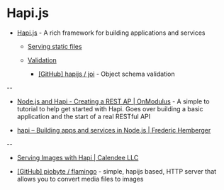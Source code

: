 # Hapi.js

* [Hapi.js](http://hapijs.com/) - A rich framework for building applications and services
  
  * [Serving static files](http://hapijs.com/tutorials/serving-files)

  * [Validation](http://hapijs.com/tutorials/validation)

    * [[GitHub] hapijs / joi](https://github.com/hapijs/joi) - Object schema validation

--

* [Node.js and Hapi - Creating a REST AP | OnModulus](http://blog.modulus.io/nodejs-and-hapi-create-rest-api) - A simple to tutorial to help get started with Hapi. Goes over building a basic application and the start of a real RESTful API

* [hapi – Building apps and services in Node.js | Frederic Hemberger](https://frederic-hemberger.de/talks/hapi)

--

* [Serving Images with Hapi | Calendee LLC](https://calendee.com/2014/01/31/serving-images-with-hapi/)

* [[GitHub] piobyte / flamingo](https://github.com/piobyte/flamingo) - simple, hapijs based, HTTP server that allows you to convert media files to images
